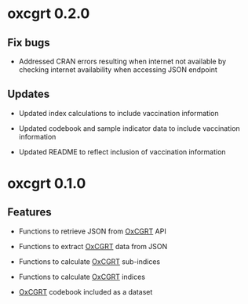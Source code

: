# oxcgrt 0.2.0

## Fix bugs

* Addressed CRAN errors resulting when internet not available by checking
internet availability when accessing JSON endpoint

## Updates

* Updated index calculations to include vaccination information

* Updated codebook and sample indicator data to include vaccination information

* Updated README to reflect inclusion of vaccination information


# oxcgrt 0.1.0

## Features

* Functions to retrieve JSON from [OxCGRT](https://www.bsg.ox.ac.uk/research/research-projects/coronavirus-government-response-tracker)
API

* Functions to extract [OxCGRT](https://www.bsg.ox.ac.uk/research/research-projects/coronavirus-government-response-tracker) data 
from JSON

* Functions to calculate [OxCGRT](https://www.bsg.ox.ac.uk/research/research-projects/coronavirus-government-response-tracker)
sub-indices

* Functions to calculate [OxCGRT](https://www.bsg.ox.ac.uk/research/research-projects/coronavirus-government-response-tracker) indices

* [OxCGRT](https://www.bsg.ox.ac.uk/research/research-projects/coronavirus-government-response-tracker) codebook included as a dataset

